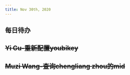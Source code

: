 ```yaml
---
title: Nov 30th, 2020
---
```


## **每日待办**
## ~~Yi Gu-重新配置youbikey~~
## ~~Muzi Wang-查询chengliang zhou的mid~~
